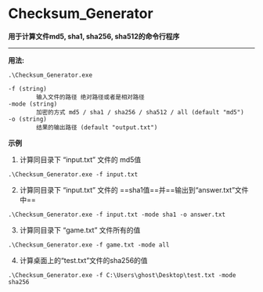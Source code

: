 # Checksum_Generator
**用于计算文件md5, sha1, sha256, sha512的命令行程序**



---

**用法:**

```
.\Checksum_Generator.exe
```

```
-f (string)
        输入文件的路径 绝对路径或者是相对路径
-mode (string)
        加密的方式 md5 / sha1 / sha256 / sha512 / all (default "md5")
-o (string)
        结果的输出路径 (default "output.txt")
```



**示例**

1. 计算同目录下 “input.txt” 文件的 md5值

```
.\Checksum_Generator.exe -f input.txt
```

2. 计算同目录下 “input.txt” 文件的 ==sha1值==并==输出到“answer.txt”文件中==

```
.\Checksum_Generator.exe -f input.txt -mode sha1 -o answer.txt
```

3. 计算同目录下 “game.txt” 文件所有的值

```
.\Checksum_Generator.exe -f game.txt -mode all
```

4. 计算桌面上的“test.txt”文件的sha256的值

```
.\Checksum_Generator.exe -f C:\Users\ghost\Desktop\test.txt -mode sha256
```

